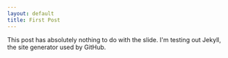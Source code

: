 ```yaml
---
layout: default
title: First Post
---
```

This post has absolutely nothing to do with the slide. I'm testing out Jekyll, the site generator used by GitHub.